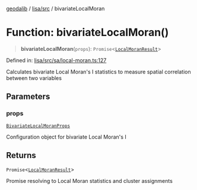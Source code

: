 [geodalib](../../../modules.md) / [lisa/src](../index.md) / bivariateLocalMoran

# Function: bivariateLocalMoran()

> **bivariateLocalMoran**(`props`): `Promise`\<[`LocalMoranResult`](../type-aliases/LocalMoranResult.md)\>

Defined in: [lisa/src/sa/local-moran.ts:127](https://github.com/GeoDaCenter/geoda-lib/blob/9716a45cca9cf3b644d6187deeb842d47f2b7a3a/js/packages/lisa/src/sa/local-moran.ts#L127)

Calculates bivariate Local Moran's I statistics to measure spatial correlation
between two variables

## Parameters

### props

[`BivariateLocalMoranProps`](../type-aliases/BivariateLocalMoranProps.md)

Configuration object for bivariate Local Moran's I

## Returns

`Promise`\<[`LocalMoranResult`](../type-aliases/LocalMoranResult.md)\>

Promise resolving to Local Moran statistics and cluster assignments
